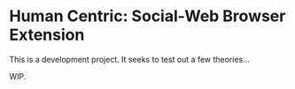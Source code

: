 # Human Centric: Social-Web Browser Extension

This is a development project.  It seeks to test out a few theories...

WIP.